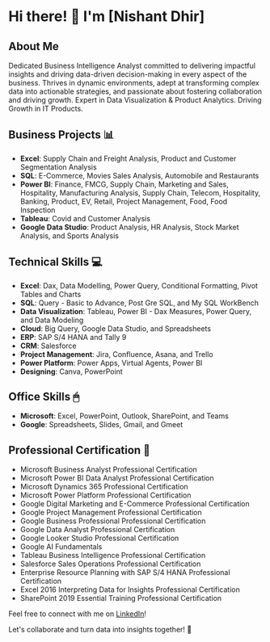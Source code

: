 # Hi there! 👋 I'm [Nishant Dhir]

## About Me
Dedicated Business Intelligence Analyst committed to delivering impactful insights and driving data-driven decision-making in every aspect of the business. Thrives in dynamic environments, adept at transforming complex data into actionable strategies, and passionate about fostering collaboration and driving growth. Expert in Data Visualization & Product Analytics. Driving Growth in IT Products. 

## Business Projects 📊
- **Excel**: Supply Chain and Freight Analysis, Product and Customer Segmentation Analysis
- **SQL**: E-Commerce, Movies Sales Analysis, Automobile and Restaurants
- **Power BI**: Finance, FMCG, Supply Chain, Marketing and Sales, Hospitality, Manufacturing Analysis, Supply Chain, Telecom, Hospitality, Banking, Product, EV, Retail, Project Management, Food, Food Inspection
- **Tableau**: Covid and Customer Analysis
- **Google Data Studio**: Product Analysis, HR Analysis, Stock Market Analysis, and Sports Analysis

## Technical Skills 💻
- **Excel**: Dax, Data Modelling, Power Query, Conditional Formatting, Pivot Tables and Charts
- **SQL**: Query - Basic to Advance, Post Gre SQL, and My SQL WorkBench
- **Data Visualization**: Tableau, Power BI - Dax Measures, Power Query, and Data Modeling
- **Cloud**: Big Query, Google Data Studio, and Spreadsheets
- **ERP**: SAP S/4 HANA and Tally 9
- **CRM**: Salesforce
- **Project Management**: Jira, Confluence, Asana, and Trello
- **Power Platform**: Power Apps, Virtual Agents, Power BI
- **Designing**: Canva, PowerPoint

## Office Skills 🖱
- **Microsoft**: Excel, PowerPoint, Outlook, SharePoint, and Teams
- **Google**: Spreadsheets, Slides, Gmail, and Gmeet

## Professional Certification 📃
- Microsoft Business Analyst Professional Certification
- Microsoft Power BI Data Analyst Professional Certification
- Microsoft Dynamics 365 Professional Certification
- Microsoft Power Platform Professional Certification
- Google Digital Marketing and E-Commerce Professional Certification
- Google Project Management Professional Certification
- Google Business Professional Professional Certification
- Google Data Analyst Professional Certification
- Google Looker Studio Professional Certification
- Google AI Fundamentals
- Tableau Business Intelligence Professional Certification
- Salesforce Sales Operations Professional Certification
- Enterprise Resource Planning with SAP S/4 HANA Professional Certification
- Excel 2016 Interpreting Data for Insights Professional Certification
- SharePoint 2019 Essential Training Professional Certification


Feel free to connect with me on [LinkedIn](https://www.linkedin.com/in/nishant-dhir/)!

Let's collaborate and turn data into insights together! 🚀
